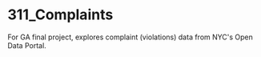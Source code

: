 # 311_Complaints

For GA final project, explores complaint (violations) data from NYC's Open Data Portal.


